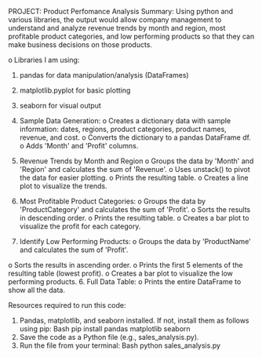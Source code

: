 PROJECT: Product Perfomance Analysis
Summary: Using python and various libraries, the output would allow company
management to understand and analyze revenue trends by month and region, most
profitable product categories, and low performing products so that they can make
business decisions on those products.

o Libraries I am using:
1. pandas for data manipulation/analysis (DataFrames)
2. matplotlib.pyplot for basic plotting
3. seaborn for visual output

2. Sample Data Generation:
o Creates a dictionary data with sample information: dates, regions, product
categories, product names, revenue, and cost.
o Converts the dictionary to a pandas DataFrame df.
o Adds 'Month' and 'Profit' columns.
3. Revenue Trends by Month and Region
o Groups the data by 'Month' and 'Region' and calculates the sum of
'Revenue'.
o Uses unstack() to pivot the data for easier plotting.
o Prints the resulting table.
o Creates a line plot to visualize the trends.
4. Most Profitable Product Categories:
o Groups the data by 'ProductCategory' and calculates the sum of 'Profit'.
o Sorts the results in descending order.
o Prints the resulting table.
o Creates a bar plot to visualize the profit for each category.
5. Identify Low Performing Products:
o Groups the data by 'ProductName' and calculates the sum of 'Profit'.

o Sorts the results in ascending order.
o Prints the first 5 elements of the resulting table (lowest profit).
o Creates a bar plot to visualize the low performing products.
6. Full Data Table:
o Prints the entire DataFrame to show all the data.

Resources required to run this code:
1. Pandas, matplotlib, and seaborn installed. If not, install them as follows using pip:
Bash
pip install pandas matplotlib seaborn
2. Save the code as a Python file (e.g., sales_analysis.py).
3. Run the file from your terminal:
Bash
python sales_analysis.py